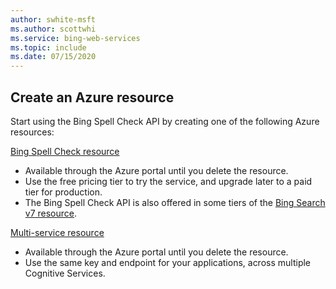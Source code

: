 ```yaml
---
author: swhite-msft
ms.author: scottwhi
ms.service: bing-web-services
ms.topic: include
ms.date: 07/15/2020
---
```


## Create an Azure resource

Start using the Bing Spell Check API by creating one of the following Azure resources:

[Bing Spell Check resource](https://ms.portal.azure.com/#create/Microsoft.CognitiveServicesBingSpellCheck-v7)
   * Available through the Azure portal until you delete the resource.
   * Use the free pricing tier to try the service, and upgrade later to a paid tier for production.
   * The Bing Spell Check API is also offered in some tiers of the [Bing Search v7 resource](https://ms.portal.azure.com/#create/Microsoft.CognitiveServicesBingSearch-v7).
    
[Multi-service resource](https://ms.portal.azure.com/#create/Microsoft.CognitiveServicesAllInOne)
   * Available through the Azure portal until you delete the resource.  
   * Use the same key and endpoint for your applications, across multiple Cognitive Services.
